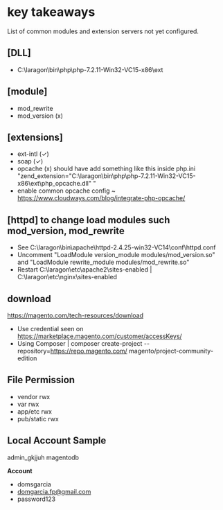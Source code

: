 # key takeaways 

List of common modules and extension servers not yet configured.

[DLL]
----
- C:\laragon\bin\php\php-7.2.11-Win32-VC15-x86\ext

[module] 
----
- mod_rewrite 
- mod_version (x)  

[extensions]
----
- ext-intl  (✓) 
- soap      (✓) 
- opcache   (x) should have add something like this inside php.ini "zend_extension="C:\laragon\bin\php\php-7.2.11-Win32-VC15-x86\ext\php_opcache.dll" "
- enable common opcache config ~ https://www.cloudways.com/blog/integrate-php-opcache/ 

[httpd] to change load modules such mod_version, mod_rewrite
----
- See C:\laragon\bin\apache\httpd-2.4.25-win32-VC14\conf\httpd.conf
- Uncomment "LoadModule version_module modules/mod_version.so" and "LoadModule rewrite_module modules/mod_rewrite.so"
- Restart C:\laragon\etc\apache2\sites-enabled | C:\laragon\etc\nginx\sites-enabled

download
----
https://magento.com/tech-resources/download

- Use credential seen on https://marketplace.magento.com/customer/accessKeys/
- Using Composer | composer create-project --repository=https://repo.magento.com/ magento/project-community-edition <projname>
  
File Permission
----
- vendor rwx
- var rwx
- app/etc rwx
- pub/static rwx

Local Account Sample
----
admin_gkjjuh
magentodb

**Account**
- domsgarcia
- domgarcia.fp@gmail.com
- password123


